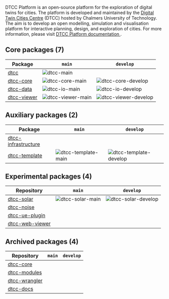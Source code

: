 DTCC Platform is an open-source platform for the exploration of
digital twins for cities. The platform is developed and maintained by
the [Digital Twin Cities Centre](https://dtcc.chalmers.se/) (DTCC)
hosted by Chalmers University of Technology. The aim is to develop an
open modelling, simulation and visualisation platform for interactive
planning, design, and exploration of cities. For more information, please visit [DTCC Platform documentation
](https://platform.dtcc.chalmers.se/).

## Core packages (7)

| Package | `main` | `develop` |
|---------|--------|-----------|
| [dtcc](https://github.com/dtcc-platform/dtcc) | ![dtcc-main](https://github.com/dtcc-platform/dtcc/actions/workflows/ci-build-tests.yml/badge.svg?branch=main) |  |
| [dtcc-core](https://github.com/dtcc-core/dtcc) | ![dtcc-core-main](https://github.com/dtcc-core/dtcc/actions/workflows/ci-build-tests.yml/badge.svg?branch=main) | ![dtcc-core-develop](https://github.com/dtcc-core/dtcc/actions/workflows/ci-build-tests.yml/badge.svg?branch=develop) |
| [dtcc-data](https://github.com/dtcc-platform/dtcc-data) | ![dtcc-io-main](https://github.com/dtcc-platform/dtcc-io/actions/workflows/ci.yml/badge.svg?branch=main) | ![dtcc-io-develop](https://github.com/dtcc-platform/dtcc-io/actions/workflows/ci.yml/badge.svg?branch=develop) |
| [dtcc-viewer](https://github.com/dtcc-platform/dtcc-viewer) | ![dtcc-viewer-main](https://github.com/dtcc-platform/dtcc-viewer/actions/workflows/ci.yml/badge.svg?branch=main) | ![dtcc-viewer-develop](https://github.com/dtcc-platform/dtcc-viewer/actions/workflows/ci.yml/badge.svg?branch=develop) |


## Auxiliary packages (2)

| Package | `main` | `develop` |
|---------|--------|-----------|
| [dtcc-infrastructure](https://github.com/dtcc-platform/dtcc-infrastructure) | | |
| [dtcc-template](https://github.com/dtcc-platform/dtcc-template) | ![dtcc-template-main](https://github.com/dtcc-platform/dtcc-template/actions/workflows/ci.yml/badge.svg?branch=main) | ![dtcc-template-develop](https://github.com/dtcc-platform/dtcc-template/actions/workflows/ci.yml/badge.svg?branch=develop) |

## Experimental packages (4)

| Repository   | `main` | `develop` |
|--------------|--------|-----------|
| [dtcc-solar](https://github.com/dtcc-platform/dtcc-solar) | ![dtcc-solar-main](https://github.com/dtcc-platform/dtcc-solar/actions/workflows/ci.yml/badge.svg?branch=main) | ![dtcc-solar-develop](https://github.com/dtcc-platform/dtcc-solar/actions/workflows/ci.yml/badge.svg?branch=develop) |
| [dtcc-noise](https://github.com/dtcc-platform/dtcc-noise) |  |  |
| [dtcc-ue-plugin](https://github.com/dtcc-platform/dtcc-ue-plugin) | | |
| [dtcc-web-viewer](https://github.com/dtcc-platform/dtcc-web-viewer) | | |

## Archived packages (4)
| Repository   | `main` | `develop` |
|--------------|--------|-----------|
| [dtcc-core](https://github.com/dtcc-platform/dtcc-core) | | |
| [dtcc-modules](https://github.com/dtcc-platform/dtcc-modules) | | |
| [dtcc-wrangler](https://github.com/dtcc-platform/dtcc-wrangler) | | |
| [dtcc-docs](https://github.com/dtcc-platform/dtcc-docs) | | |


